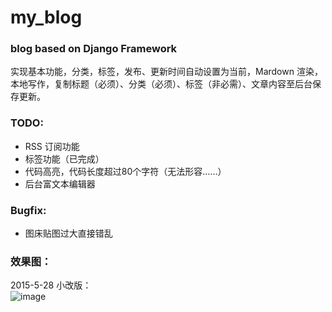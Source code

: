 # my_blog

### blog based on Django Framework    
实现基本功能，分类，标签，发布、更新时间自动设置为当前，Mardown 渲染，本地写作，复制标题（必须）、分类（必须）、标签（非必需）、文章内容至后台保存更新。    

### TODO:    
 * RSS 订阅功能    
 * 标签功能（已完成）
 * 代码高亮，代码长度超过80个字符（无法形容……）
 * 后台富文本编辑器 
 
### Bugfix:    
 * 图床贴图过大直接错乱    
 
### 效果图：    
2015-5-28 小改版：    
 ![image](http://cl.ly/image/2c3m1V0K1R2L/Screenshot%202015-05-28%2001.05.46.png)

  
  

